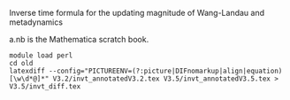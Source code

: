 Inverse time formula for the updating magnitude of Wang-Landau and metadynamics


a.nb is the Mathematica scratch book.

```
module load perl
cd old
latexdiff --config="PICTUREENV=(?:picture|DIFnomarkup|align|equation)[\w\d*@]*" V3.2/invt_annotatedV3.2.tex V3.5/invt_annotatedV3.5.tex > V3.5/invt_diff.tex
```

